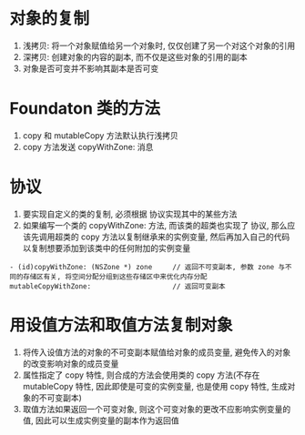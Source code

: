 # 对象的复制

1. 浅拷贝: 将一个对象赋值给另一个对象时, 仅仅创建了另一个对这个对象的引用
2. 深拷贝: 创建对象的内容的副本, 而不仅是这些对象的引用的副本
3. 对象是否可变并不影响其副本是否可变

# Foundaton 类的方法

1. copy 和 mutableCopy 方法默认执行浅拷贝
2. copy 方法发送 copyWithZone: 消息

# <NSMutableCopying> 协议

1. 要实现自定义的类的复制, 必须根据 <NSCopying> 协议实现其中的某些方法
2. 如果编写一个类的 copyWithZone: 方法, 而该类的超类也实现了 <NSCopying> 协议, 那么应该先调用超类的 copy 方法以复制继承来的实例变量, 然后再加入自己的代码以复制想要添加到该类中的任何附加的实例变量

```
- (id)copyWithZone: (NSZone *) zone		// 返回不可变副本, 参数 zone 与不同的存储区有关, 将空间分配分组到这些存储区中来优化内存分配
mutableCopyWithZone:					// 返回可变副本
```

# 用设值方法和取值方法复制对象

1. 将传入设值方法的对象的不可变副本赋值给对象的成员变量, 避免传入的对象的改变影响对象的成员变量
2. 属性指定了 copy 特性, 则合成的方法会使用类的 copy 方法(不存在 mutableCopy 特性, 因此即使是可变的实例变量, 也是使用 copy 特性, 生成对象的不可变副本)
3. 取值方法如果返回一个可变对象, 则这个可变对象的更改不应影响实例变量的值, 因此可以生成实例变量的副本作为返回值

